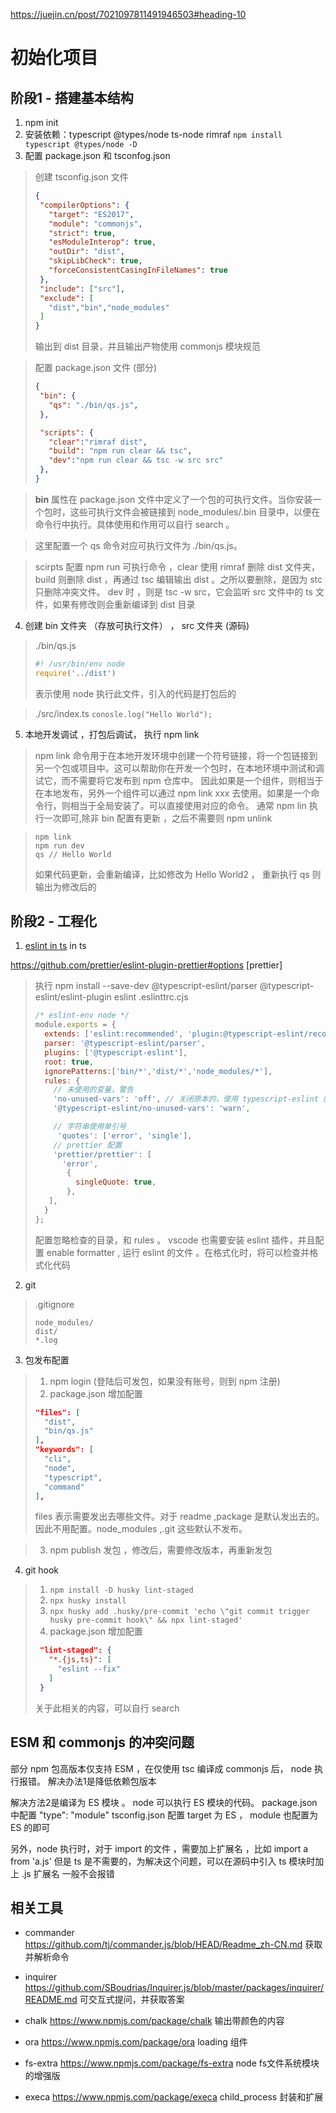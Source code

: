 <https://juejin.cn/post/7021097811491946503#heading-10>

# 初始化项目

## 阶段1 - 搭建基本结构

1. npm init
2. 安装依赖：typescript @types/node ts-node rimraf `npm install typescript @types/node -D`
3. 配置 package.json 和 tsconfog.json

> 创建 tsconfig.json 文件
>
> ```json
>{
>  "compilerOptions": {
>    "target": "ES2017",
>    "module": "commonjs",
>    "strict": true,
>    "esModuleInterop": true,
>    "outDir": "dist",
>    "skipLibCheck": true,
>    "forceConsistentCasingInFileNames": true
>  },
>  "include": ["src"],
>  "exclude": [
>    "dist","bin","node_modules"
>  ]
>}
> ```
>
> 输出到 dist 目录，并且输出产物使用 commonjs 模块规范

> 配置 package.json 文件 (部分)
>
>```json
>{
>  "bin": {
>    "qs": "./bin/qs.js",
>  },
>
>  "scripts": {
>    "clear":"rimraf dist",
>    "build": "npm run clear && tsc",
>    "dev":"npm run clear && tsc -w src src"
>  },
>}
>```

> **bin**  属性在 package.json 文件中定义了一个包的可执行文件。当你安装一个包时，这些可执行文件会被链接到 node_modules/.bin 目录中，以便在命令行中执行。具体使用和作用可以自行 search 。

> 这里配置一个 qs 命令对应可执行文件为 ./bin/qs.js。

> scirpts 配置 npm run 可执行命令 ，clear 使用 rimraf 删除 dist 文件夹， build 则删除 dist ，再通过 tsc 编辑输出 dist 。之所以要删除，是因为 stc 只删除冲突文件。
> dev 时 ，则是 tsc -w src，它会监听 src 文件中的 ts 文件，如果有修改则会重新编译到 dist 目录

4. 创建 bin 文件夹 （存放可执行文件） ， src 文件夹 (源码)

> ./bin/qs.js
>
> ```js
> #! /usr/bin/env node
> require('../dist')
> ```
>
> 表示使用 node 执行此文件，引入的代码是打包后的

> ./src/index.ts
> `conosle.log("Hello World");`

5. 本地开发调试 ，打包后调试， 执行 npm link

> npm link 命令用于在本地开发环境中创建一个符号链接，将一个包链接到另一个包或项目中。这可以帮助你在开发一个包时，在本地环境中测试和调试它，而不需要将它发布到 npm 仓库中。
> 因此如果是一个组件，则相当于在本地发布，另外一个组件可以通过 npm link xxx 去使用。如果是一个命令行，则相当于全局安装了。可以直接使用对应的命令。
> 通常 npm lin 执行一次即可,除非 bin 配置有更新 ，之后不需要则 npm unlink

> ```shell
> npm link
> npm run dev
> qs // Hello World
> ```
>
> 如果代码更新，会重新编译，比如修改为 Hello World2 ， 重新执行 qs 则输出为修改后的

## 阶段2 - 工程化

1. [eslint in ts](https://typescript-eslint.io/getting-started) in ts

<https://github.com/prettier/eslint-plugin-prettier#options> [prettier]

> 执行 npm install --save-dev @typescript-eslint/parser @typescript-eslint/eslint-plugin eslint
> .eslinttrc.cjs
>
>```js
> /* eslint-env node */
> module.exports = {
>   extends: ['eslint:recommended', 'plugin:@typescript-eslint/recommended'],
>   parser: '@typescript-eslint/parser',
>   plugins: ['@typescript-eslint'],
>   root: true,
>   ignorePatterns:['bin/*','dist/*','node_modules/*'],
>   rules: {
>     // 未使用的变量，警告
>     'no-unused-vars': 'off', // 关闭原本的，使用 typescript-eslint 的
>     '@typescript-eslint/no-unused-vars': 'warn',
> 
>     // 字符串使用单引号
>      'quotes': ['error', 'single'],
>     // prettier 配置
>     'prettier/prettier': [
>       'error',
>        {
>          singleQuote: true,
>        },
>    ],
>   }
> };
> ```
>
>配置忽略检查的目录，和 rules 。
> vscode 也需要安装 eslint 插件，并且配置 enable formatter , 运行 eslint 的文件 。在格式化时，将可以检查并格式化代码

2. git

> .gitignore
>
> ```
> node_modules/
> dist/
> *.log
> ```

3. 包发布配置
>
> 1. npm login (登陆后可发包，如果没有账号，则到 npm 注册)
> 2. package.json 增加配置
>
> ```json
> "files": [
>   "dist",
>   "bin/qs.js"
> ],
> "keywords": [
>   "cli",
>   "node",
>   "typescript",
>   "command"
> ],
> ```
>
> files 表示需要发出去哪些文件。对于 readme ,package 是默认发出去的。因此不用配置。node_modules ,.git 这些默认不发布。

> 3. npm publish 发包 ，修改后，需要修改版本，再重新发包

4. git hook
>
> 1. `npm install -D husky lint-staged`
> 2. `npx husky install`
> 3. `npx husky add .husky/pre-commit 'echo \"git commit trigger husky pre-commit hook\" && npx lint-staged'`
> 4. package.json 增加配置
>
> ```json
>  "lint-staged": {
>    "*.{js,ts}": [
>      "eslint --fix"
>    ]
>  }
>```
>
> 关于此相关的内容，可以自行 search

## ESM 和 commonjs 的冲突问题
部分 npm 包高版本仅支持 ESM ，在仅使用 tsc 编译成 commonjs 后， node 执行报错。
解决办法1是降低依赖包版本

解决方法2是编译为 ES 模块 。  node 可以执行 ES  模块的代码。
package.json 中配置 "type": "module"
tsconfig.json 配置 target 为 ES ， module 也配置为 ES 的即可

另外，node 执行时，对于 import 的文件 ，需要加上扩展名 ，比如 import a from 'a.js'
但是 ts 是不需要的，为解决这个问题，可以在源码中引入 ts 模块时加上 .js 扩展名
一般不会报错

## 相关工具

- commander
<https://github.com/tj/commander.js/blob/HEAD/Readme_zh-CN.md>
获取并解析命令

- inquirer
<https://github.com/SBoudrias/Inquirer.js/blob/master/packages/inquirer/README.md>
可交互式提问，并获取答案

- chalk
<https://www.npmjs.com/package/chalk>
输出带颜色的内容

- ora
<https://www.npmjs.com/package/ora>
loading 组件

- fs-extra
<https://www.npmjs.com/package/fs-extra>
node fs文件系统模块的增强版

- execa
<https://www.npmjs.com/package/execa> child_process 封装和扩展

